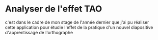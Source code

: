 # Analyser de l'effet TAO
c'est dans le cadre de mon stage de l'année dernier que j'ai pu réaliser cette application pour étudie l'effet de la pratique d'un nouvel diapositive d'apprentissage de l'orthographe
